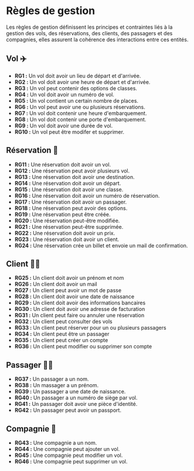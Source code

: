 # Règles de gestion

Les règles de gestion définissent les principes et contraintes liés à la gestion des vols, des réservations, des clients, des passagers et des compagnies,
elles assurent la cohérence des interactions entre ces entités. 

## Vol ✈️

- **RG1 :** Un vol doit avoir un lieu de départ et d'arrivée.
- **RG2 :** Un vol doit avoir une heure de départ et d'arrivée.
- **RG3 :** Un vol peut contenir des options de classes.
- **RG4 :** Un vol doit avoir un numéro de vol.
- **RG5 :** Un vol contient un certain nombre de places.
- **RG6 :** Un vol peut avoir une ou plusieurs réservations.
- **RG7 :** Un vol doit contenir une heure d'embarquement.
- **RG8 :** Un vol doit contenir une porte d'embarquement.
- **RG9 :** Un vol doit avoir une durée de vol.
- **RG10 :** Un vol peut être modifer et supprimer.

## Réservation 📅

- **RG11 :** Une réservation doit avoir un vol.
- **RG12 :** Une réservation peut avoir plusieurs vol.
- **RG13 :** Une réservation doit avoir une destination.
- **RG14 :** Une réservation doit avoir un départ.
- **RG15 :** Une réservation doit avoir une classe.
- **RG16 :** Une réservation doit avoir un numéro de réservation.
- **RG17 :** Une réservation doit avoir un passager.
- **RG18 :** Une réservation peut avoir des options.
- **RG19 :** Une réservation peut être créée.
- **RG20 :** Une réservation peut-être modifiée.
- **RG21 :** Une réservation peut-être supprimée.
- **RG22 :** Une réservation doit avoir un prix.
- **RG23 :** Une réservation doit avoir un client.
- **RG24 :** Une réservation crée un billet et envoie un mail de confirmation.

## Client 🧑‍💼

- **RG25 :** Un client doit avoir un prénom et nom
- **RG26 :** Un client doit avoir un mail
- **RG27 :** Un client peut avoir un mot de passe
- **RG28 :** Un client doit avoir une date de naissance
- **RG29 :** Un client doit avoir des informations bancaires
- **RG30 :** Un client doit avoir une adresse de facturation
- **RG31 :** Un client peut faire ou annuler une réservation
- **RG32 :** Un client peut consulter des vols
- **RG33 :** Un client peut réserver pour un ou plusieurs passagers
- **RG34 :** Un client peut être un passager
- **RG35 :** Un client peut créer un compte
- **RG36 :** Un client peut modifier ou supprimer son compte

## Passager 🚶‍♂️

- **RG37 :** Un passager a un nom.
- **RG38 :** Un massager a un prénom.
- **RG39 :** Un passager a une date de naissance.
- **RG40 :** Un passager a un numéro de siège par vol.
- **RG41 :** Un passager doit avoir une pièce d'identité.
- **RG42 :** Un passager peut avoir un passport.

## Compagnie 🏢

- **RG43 :** Une compagnie a un nom.
- **RG44 :** Une compagnie peut ajouter un vol.
- **RG45 :** Une compagnie peut modifier un vol.
- **RG46 :** Une compagnie peut supprimer un vol.